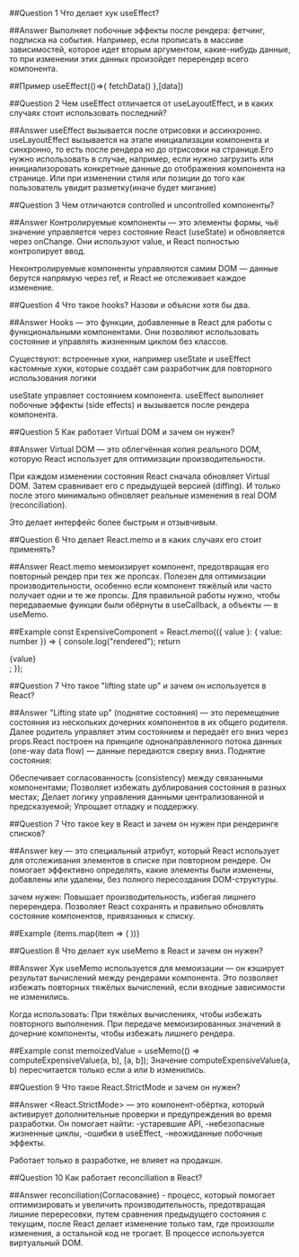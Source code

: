 ##Question 1
Что делает хук useEffect?

##Answer
Выполняет побочные эффекты после рендера: фетчинг, подписка на события.
Например, если прописать в массиве зависимостей, которое идет вторым аргументом, какие-нибудь данные, то при изменении этих данных произойдет перерендер всего компонента.

##Пример
useEffect(()=>{
fetchData()
},[data])

##Question 2
Чем useEffect отличается от useLayoutEffect, и в каких случаях стоит использовать последний?

##Answer
useEffect вызывается после отрисовки и ассинхронно. useLayoutEffect вызывается на этапе инициализации компонента и синхронно, то есть после рендера но до отрисовки на странице.Его нужно использовать в случае, например, если нужно загрузить или инициализоровать конкретные данные до отображения компонента на странице. Или при изменении стиля или позиции до того как пользователь увидит разметку(иначе будет мигание)

##Question 3
Чем отличаются controlled и uncontrolled компоненты?

##Answer
Контролируемые компоненты — это элементы формы, чьё значение управляется через состояние React (useState) и обновляется через onChange. Они используют value, и React полностью контролирует ввод.

Неконтролируемые компоненты управляются самим DOM — данные берутся напрямую через ref, и React не отслеживает каждое изменение.

##Question 4
Что такое hooks? Назови и объясни хотя бы два.

##Answer
Hooks — это функции, добавленные в React для работы с функциональными компонентами. Они позволяют использовать состояние и управлять жизненным циклом без классов.

Существуют:
встроенные хуки, например useState и useEffect
кастомные хуки, которые создаёт сам разработчик для повторного использования логики

useState управляет состоянием компонента.
useEffect выполняет побочные эффекты (side effects) и вызывается после рендера компонента.

##Question 5
Как работает Virtual DOM и зачем он нужен?

##Answer
Virtual DOM — это облегчённая копия реального DOM, которую React использует для оптимизации производительности.

При каждом изменении состояния React сначала обновляет Virtual DOM.
Затем сравнивает его с предыдущей версией (diffing).
И только после этого минимально обновляет реальные изменения в real DOM (reconciliation).

Это делает интерфейс более быстрым и отзывчивым.

##Question 6
Что делает React.memo и в каких случаях его стоит применять?

##Answer
React.memo мемоизирует компонент, предотвращая его повторный рендер при тех же пропсах. Полезен для оптимизации производительности, особенно если компонент тяжёлый или часто получает одни и те же пропсы. Для правильной работы нужно, чтобы передаваемые функции были обёрнуты в useCallback, а объекты — в useMemo.

##Example
const ExpensiveComponent = React.memo(({ value }: { value: number }) => {
console.log("rendered");
return <div>{value}</div>;
});

##Question 7
Что такое "lifting state up" и зачем он используется в React?

##Answer
"Lifting state up" (поднятие состояния) — это перемещение состояния из нескольких дочерних компонентов в их общего родителя. Далее родитель управляет этим состоянием и передаёт его вниз через props.React построен на принципе однонаправленного потока данных (one-way data flow) — данные передаются сверху вниз. Поднятие состояния:

Обеспечивает согласованность (consistency) между связанными компонентами;
Позволяет избежать дублирования состояния в разных местах;
Делает логику управления данными централизованной и предсказуемой;
Упрощает отладку и поддержку.

##Question 7
Что такое key в React и зачем он нужен при рендеринге списков?

##Answer
key — это специальный атрибут, который React использует для отслеживания элементов в списке при повторном рендере. Он помогает эффективно определять, какие элементы были изменены, добавлены или удалены, без полного пересоздания DOM-структуры.

зачем нужен:
Повышает производительность, избегая лишнего перерендера.
Позволяет React сохранять и правильно обновлять состояние компонентов, привязанных к списку.

##Example
{items.map(item => (
<Item key={item.id} value={item.value} />
))}

##Question 8
Что делает хук useMemo в React и зачем он нужен?

##Answer
Хук useMemo используется для мемоизации — он кэширует результат вычислений между рендерами компонента. Это позволяет избежать повторных тяжёлых вычислений, если входные зависимости не изменились.

Когда использовать:
При тяжёлых вычислениях, чтобы избежать повторного выполнения.
При передаче мемоизированных значений в дочерние компоненты, чтобы избежать лишнего рендера.

##Example
const memoizedValue = useMemo(() => computeExpensiveValue(a, b), [a, b]);
Значение computeExpensiveValue(a, b) пересчитается только если a или b изменились.

##Question 9
Что такое React.StrictMode и зачем он нужен?

##Answer
<React.StrictMode> — это компонент-обёртка, который активирует дополнительные проверки и предупреждения во время разработки.
Он помогает найти:
-устаревшие API,
-небезопасные жизненные циклы,
-ошибки в useEffect,
-неожиданные побочные эффекты.

Работает только в разработке, не влияет на продакшн.

##Question 10
Как работает reconciliation в React?

##Answer
reconciliation(Согласование) - процесс, который помогает оптимизировать и увеличить производительность, предотвращая лишние перересовки, путем сравнения предыдущего состояния с текущим, после React делает изменение только там, где произошли изменения, а остальной код не трогает. В процессе используется виртуальный DOM.
